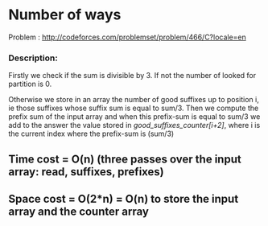 # Number of ways
Problem : http://codeforces.com/problemset/problem/466/C?locale=en

### Description:
Firstly we check if the sum is divisible by 3. If not the number of looked for partition is 0.

Otherwise we store in an array the number of good suffixes up to position i, ie those suffixes whose suffix sum is equal to sum/3. Then we compute the prefix sum of the input array and when this prefix-sum is equal to sum/3 we add to the answer the value stored in *good_suffixes_counter[i+2]*, where i is the current index where the prefix-sum is (sum/3)

## Time cost  = O(n) (three passes over the input array: read, suffixes, prefixes)
## Space cost = O(2*n) = O(n) to store the input array and the counter array
